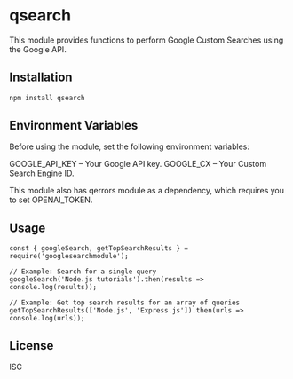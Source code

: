 # qsearch

This module provides functions to perform Google Custom Searches using the Google API.

## Installation

```bash
npm install qsearch
```

## Environment Variables
Before using the module, set the following environment variables:

GOOGLE_API_KEY – Your Google API key.
GOOGLE_CX – Your Custom Search Engine ID.

This module also has qerrors module as a dependency, which requires you to set OPENAI_TOKEN.

## Usage

```
const { googleSearch, getTopSearchResults } = require('googlesearchmodule');

// Example: Search for a single query
googleSearch('Node.js tutorials').then(results => console.log(results));

// Example: Get top search results for an array of queries
getTopSearchResults(['Node.js', 'Express.js']).then(urls => console.log(urls));
```

## License

ISC